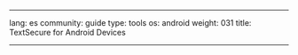 

---

lang: es
community: guide
type: tools
os: android
weight: 031
title: TextSecure for Android Devices

---

<stub>

